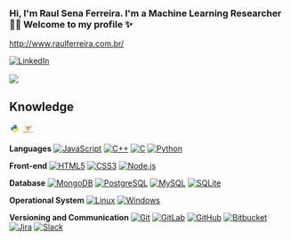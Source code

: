 ### Hi, I'm Raul Sena Ferreira. I'm a Machine Learning Researcher :man_technologist:  Welcome to my profile ✨

http://www.raulferreira.com.br/

[![LinkedIn](https://img.shields.io/static/v1?label=LinkedIn&message=%20&color=blue&logo=LinkedIn&style=flat-square&logoColor=white)](https://www.linkedin.com/in/raulsenaferreira)

<img align='center' src="https://github-readme-stats.vercel.app/api?username=raulsenaferreira&show_icons=true">

## Knowledge

<code><img height="20" src="https://raw.githubusercontent.com/github/explore/80688e429a7d4ef2fca1e82350fe8e3517d3494d/topics/python/python.png"></code>
<code><img height="20" src="https://raw.githubusercontent.com/github/explore/80688e429a7d4ef2fca1e82350fe8e3517d3494d/topics/tensorflow/tensorflow.png"></code>

**Languages**
[![JavaScript](https://img.shields.io/badge/-JavaScript-black?style=flat-square&logo=javascript&link=https://github.com/raulsenaferreira/)](https://github.com/raulsenaferreira/)
[![C++](https://img.shields.io/badge/-C++-00599C?style=flat-square&logo=c++&link=https://github.com/raulsenaferreira/)](https://github.com/raulsenaferreira/)
[![C](https://img.shields.io/badge/-A8B9CC?style=flat-square&logo=c&logoColor=white&link=https://github.com/raulsenaferreira/)](https://github.com/raulsenaferreira/)
[![Python](https://img.shields.io/badge/-Python-afd0ea?style=flat-square&logo=Python&link=https://github.com/raulsenaferreira/)](https://github.com/raulsenaferreira/)

**Front-end**
[![HTML5](https://img.shields.io/badge/-HTML5-E34F26?style=flat-square&logo=html5&logoColor=white&link=https://github.com/raulsenaferreira/)](https://github.com/raulsenaferreira/)
[![CSS3](https://img.shields.io/badge/-CSS3-1572B6?style=flat-square&logo=css3&link=https://github.com/raulsenaferreira/)](https://github.com/raulsenaferreira/)
[![Node.js](https://img.shields.io/badge/-Node-black?style=flat-square&logo=node&link=https://github.com/raulsenaferreira/)](https://github.com/raulsenaferreira/)

**Database**
[![MongoDB](https://img.shields.io/badge/-MongoDB-black?style=flat-square&logo=mongodb&link=https://github.com/raulsenaferreira/)](https://github.com/raulsenaferreira/)
[![PostgreSQL](https://img.shields.io/badge/-PostgreSQL-336791?style=flat-square&logo=postgresql&link=https://github.com/raulsenaferreira/)](https://github.com/raulsenaferreira/)
[![MySQL](https://img.shields.io/badge/-MySQL-a0c4db?style=flat-square&logo=mysql&link=https://github.com/raulsenaferreira/)](https://github.com/raulsenaferreira/)
[![SQLite](https://img.shields.io/badge/-SQLite-003B57?style=flat-square&logo=sqlite&link=https://github.com/raulsenaferreira/)](https://github.com/raulsenaferreira/)

**Operational System**
[![Linux](https://img.shields.io/badge/-Linux-333333?style=flat-square&logo=Linux&link=https://github.com/raulsenaferreira/)](https://github.com/raulsenaferreira/)
[![Windows](https://img.shields.io/badge/-Windows-0078D6?style=flat-square&logo=Windows&link=https://github.com/raulsenaferreira/)](https://github.com/raulsenaferreira/)

**Versioning and Communication**
[![Git](https://img.shields.io/badge/-Git-black?style=flat-square&logo=git&link=https://github.com/raulsenaferreira/)](https://github.com/raulsenaferreira/)
[![GitLab](https://img.shields.io/badge/-GitLab-FCA121?style=flat-square&logo=gitlab&link=https://github.com/raulsenaferreira/)](https://github.com/raulsenaferreira/)
[![GitHub](https://img.shields.io/badge/-GitHub-181717?style=flat-square&logo=github&link=https://github.com/raulsenaferreira/)](https://github.com/raulsenaferreira/)
[![Bitbucket](https://img.shields.io/badge/-Bitbucket-0052CC?style=flat-square&logo=bitbucket&link=https://github.com/raulsenaferreira/)](https://github.com/raulsenaferreira/)
[![Jira](https://img.shields.io/badge/-Jira-0052CC?style=flat-square&logo=Jira&link=https://github.com/raulsenaferreira/)](https://github.com/raulsenaferreira/)
[![Slack](https://img.shields.io/badge/-Slack-4A154B?style=flat-square&logo=Slack&link=https://github.com/raulsenaferreira/)](https://github.com/raulsenaferreira/)
